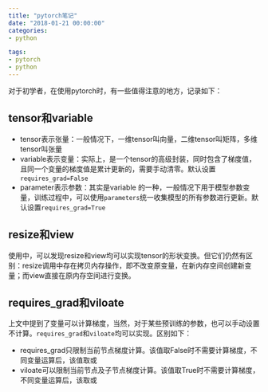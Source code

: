 ```yaml
---
title: "pytorch笔记"
date: "2018-01-21 00:00:00"
categories:
- python

tags: 
- pytorch
- python
---
```


对于初学者，在使用pytorch时，有一些值得注意的地方，记录如下：

## tensor和variable

- tensor表示张量：一般情况下，一维tensor叫向量，二维tensor叫矩阵，多维tensor叫张量
- variable表示变量：实际上，是一个tensor的高级封装，同时包含了梯度值，且同一个变量的梯度值是累计更新的，需要手动清零。默认设置`requires_grad=False`
- parameter表示参数：其实是variable 的一种，一般情况下用于模型参数变量，训练过程中，可以使用`parameters`统一收集模型的所有参数进行更新。默认设置`requires_grad=True`

## resize和view

使用中，可以发现resize和view均可以实现tensor的形状变换。但它们仍然有区别：resize调用中存在拷贝内存操作，即不改变原变量，在新内存空间创建新变量；而view直接在原内存空间进行变换。

## requires_grad和viloate

上文中提到了变量可以计算梯度，当然，对于某些预训练的参数，也可以手动设置不计算。`requires_grad`和`viloate`均可以实现。区别如下：

- requires_grad只限制当前节点梯度计算。该值取False时不需要计算梯度，不同变量运算后，该值取或
- viloate可以限制当前节点及子节点梯度计算。该值取True时不需要计算梯度，不同变量运算后，该取或